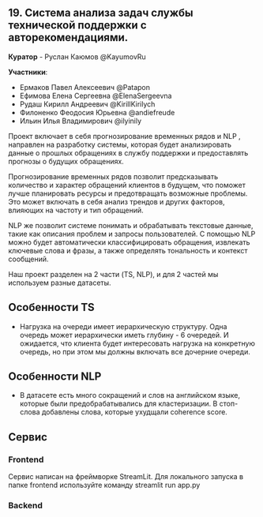 ## 19. Система анализа задач службы технической поддержки с авторекомендациями.

**Куратор** - Руслан Каюмов @KayumovRu

**Участники**:
- Ермаков Павел Алексеевич @Patapon
- Ефимова Елена Сергеевна @ElenaSergeevna
- Рудаш Кирилл Андреевич @KirillKirilych
- Филоненко Феодосия Юрьевна @andiefreude
- Ильин Илья Владимирович @ilyinily

Проект включает в себя прогнозирование временных рядов и NLP , направлен на разработку системы, которая будет анализировать данные о прошлых обращениях в службу поддержки и предоставлять прогнозы о будущих обращениях.

Прогнозирование временных рядов позволит предсказывать количество и характер обращений клиентов в будущем, что поможет лучше планировать ресурсы и предотвращать возможные проблемы. Это может включать в себя анализ трендов и других факторов, влияющих на частоту и тип обращений.

NLP же позволит системе понимать и обрабатывать текстовые данные, такие как описания проблем и запросы пользователей. С помощью NLP можно будет автоматически классифицировать обращения, извлекать ключевые слова и фразы, а также определять тональность и контекст сообщений.

Наш проект разделен на 2 части (TS, NLP), и для 2 частей мы используем разные датасеты.

## Особенности TS

- Нагрузка на очереди имеет иерархическую структуру. Одна очередь может иерархически иметь глубину - 6 очередей. И ожидается, что клиента будет интересовать нагрузка на конкретную очередь, но при этом мы должны включать все дочерние очереди.

## Особенности NLP

- В датасете есть много сокращений и слов на английском языке, которые были предобрабатывались для кластеризации. В стоп-слова добавлены слова, которые ухудщали coherence score. 

## Сервис
### Frontend 
Сервис написан на фреймворке StreamLit.
Для локального запуска в папке frontend используйте команду streamlit run app.py

###  Backend